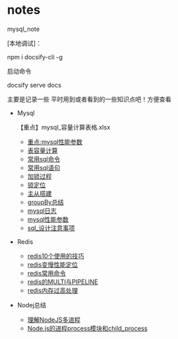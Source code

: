 # notes
mysql_note



[本地调试]：

npm i docsify-cli -g

启动命令

docsify serve docs



主要是记录一些 平时用到或者看到的一些知识点吧！方便查看



* Mysql
    
    ​【重点】mysql_容量计算表格.xlsx
    
    * [重点:mysql性能参数](/mysql/mysql性能参数.md)
    * [表容量计算](/mysql/表容量计算.md)
    * [常用sql命令](/mysql/常用sql命令.md)
    * [常用sql语句](/mysql/常用sql语句.md)
    * [加锁过程](/mysql/加锁过程.md)
    * [锁定位](/mysql/锁定位.md)
    * [主从搭建](/mysql/主从搭建.md)
    * [groupBy总结](/mysql/groupBy总结.md)
    * [mysql日志](/mysql/mysql日志.md)
    * [mysql性能参数](/mysql/mysql性能参数.md)
    * [sql_设计注意事项](/mysql/sql_设计注意事项.md)
    
* Redis
    * [redis10个使用的技巧](/redis/redis10个使用的技巧.md)
    * [redis变慢性能定位](/redis/redis变慢性能定位.md)
    * [redis常用命令](/redis/redis常用命令.md)
    * [redis的MULTI与PIPELINE](/redis/redis的MULTI与PIPELINE.md)
    * [redis内存过高处理](/redis/redis内存过高处理.md)

* Nodej总结
    * [理解NodeJS多进程](/nodejs/理解NodeJS多进程.md)
    * [Node.js的进程process模块和child_process](/nodejs/Node.js的进程process模块和child_process)
